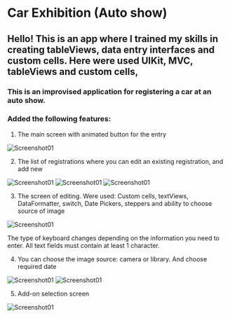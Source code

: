 # Car Exhibition (Auto show)

## Hello! This is an app where I trained my skills in creating tableViews, data entry interfaces and custom cells. Here were used UIKit, MVC, tableViews and custom cells, 

### This is an improvised application for registering a car at an auto show. 

### Added the following features:

1. The main screen with animated button for the entry

![Screenshot01](https://github.com/Natalia-Sharapova/Car-exhibition/blob/main/Car%20exhibition/Screenshots/Screenshot01.jpg?raw=true)

2. The list of registrations where you can edit an existing registration, and add new

![Screenshot01](https://github.com/Natalia-Sharapova/Car-exhibition/blob/main/Car%20exhibition/Screenshots/Screenshot02.jpg?raw=true)
![Screenshot01](https://github.com/Natalia-Sharapova/Car-exhibition/blob/main/Car%20exhibition/Screenshots/Screenshot03.jpg?raw=true)
![Screenshot01](https://github.com/Natalia-Sharapova/Car-exhibition/blob/main/Car%20exhibition/Screenshots/Screenshot04.jpg?raw=true)

3. The screen of editing. Were used: Custom cells, textViews, DataFormatter, switch, Date Pickers, steppers and ability to choose source of image

![Screenshot01](https://github.com/Natalia-Sharapova/Car-exhibition/blob/main/Car%20exhibition/Screenshots/Screenshot05.jpg?raw=true)

The type of keyboard changes depending on the information you need to enter. All text fields must contain at least 1 character. 

4. You can choose the image source: camera or library. And choose required date

![Screenshot01](https://github.com/Natalia-Sharapova/Car-exhibition/blob/main/Car%20exhibition/Screenshots/Screenshot07.jpg?raw=true)
![Screenshot01](https://github.com/Natalia-Sharapova/Car-exhibition/blob/main/Car%20exhibition/Screenshots/Screenshot08.jpg?raw=true)

5. Add-on selection screen

![Screenshot01](https://github.com/Natalia-Sharapova/Car-exhibition/blob/main/Car%20exhibition/Screenshots/Screenshot06.jpg?raw=true)
